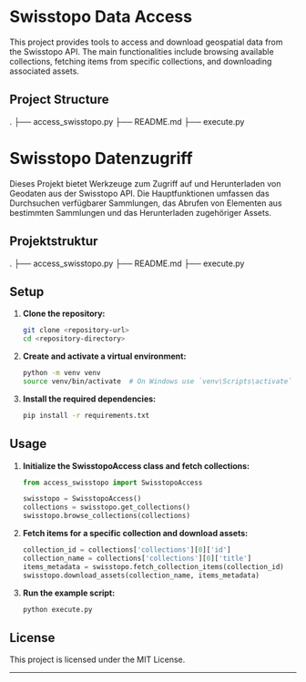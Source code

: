 # Swisstopo Data Access

This project provides tools to access and download geospatial data from the Swisstopo API. The main functionalities include browsing available collections, fetching items from specific collections, and downloading associated assets.

## Project Structure
. ├── access_swisstopo.py ├── README.md ├── execute.py

# Swisstopo Datenzugriff

Dieses Projekt bietet Werkzeuge zum Zugriff auf und Herunterladen von Geodaten aus der Swisstopo API. Die Hauptfunktionen umfassen das Durchsuchen verfügbarer Sammlungen, das Abrufen von Elementen aus bestimmten Sammlungen und das Herunterladen zugehöriger Assets.

## Projektstruktur
. ├── access_swisstopo.py ├── README.md ├── execute.py


## Setup

1. **Clone the repository:**
    ```sh
    git clone <repository-url>
    cd <repository-directory>
    ```

2. **Create and activate a virtual environment:**
    ```sh
    python -m venv venv
    source venv/bin/activate  # On Windows use `venv\Scripts\activate`
    ```

3. **Install the required dependencies:**
    ```sh
    pip install -r requirements.txt
    ```

## Usage

1. **Initialize the SwisstopoAccess class and fetch collections:**
    ```python
    from access_swisstopo import SwisstopoAccess

    swisstopo = SwisstopoAccess()
    collections = swisstopo.get_collections()
    swisstopo.browse_collections(collections)
    ```

2. **Fetch items for a specific collection and download assets:**
    ```python
    collection_id = collections['collections'][0]['id']
    collection_name = collections['collections'][0]['title']
    items_metadata = swisstopo.fetch_collection_items(collection_id)
    swisstopo.download_assets(collection_name, items_metadata)
    ```

3. **Run the example script:**
    ```sh
    python execute.py
    ```

## License

This project is licensed under the MIT License.

---

